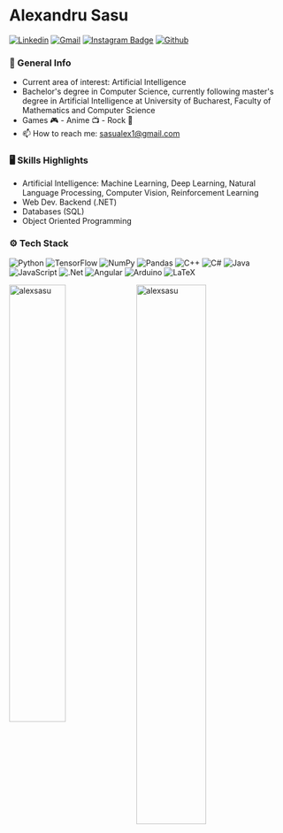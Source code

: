<!--
**alexsasu/alexsasu** is a ✨ _special_ ✨ repository because its `README.md` (this file) appears on your GitHub profile.

Here are some ideas to get you started:

- 🔭 I’m currently working on ...
- 🌱 I’m currently learning ...
- 👯 I’m looking to collaborate on ...
- 🤔 I’m looking for help with ...
- 💬 Ask me about ...
- 📫 How to reach me: ...
- 😄 Pronouns: ...
- ⚡ Fun fact: ...
-->

# Alexandru Sasu

<!-- [![Hits](https://hits.seeyoufarm.com/api/count/incr/badge.svg?url=https%3A%2F%2Fgithub.com%2Falexsasu%2Falexsasu&count_bg=%2379C83D&title_bg=%23555555&icon=&icon_color=%23E7E7E7&title=Profile+Views&edge_flat=false)](https://hits.seeyoufarm.com) -->
[![Linkedin](https://img.shields.io/badge/-LinkedIn-blue?style=flat&logo=Linkedin&logoColor=white)](https://www.linkedin.com/in/alexsasu/)
[![Gmail](https://img.shields.io/badge/-Gmail-c14438?style=flat&logo=Gmail&logoColor=white)](mailto:sasualex1@gmail.com)
[![Instagram Badge](https://img.shields.io/badge/-Instagram-purple?logo=instagram&logoColor=white&link=https://instagram.com/alex_sasu01/)](https://www.instagram.com/alex_sasu01)
[![Github](https://img.shields.io/github/followers/alexsasu?label=Follow&style=social)](https://github.com/alexsasu)

### 📃 General Info

- Current area of interest: Artificial Intelligence
- Bachelor's degree in Computer Science, currently following master's degree in Artificial Intelligence at University of Bucharest, Faculty of Mathematics and Computer Science
- Games 🎮 - Anime 📺 - Rock 🎵
- 📫 How to reach me: sasualex1@gmail.com

### 🖥 Skills Highlights

- Artificial Intelligence: Machine Learning, Deep Learning, Natural Language Processing, Computer Vision, Reinforcement Learning
- Web Dev. Backend (.NET)
- Databases (SQL)
- Object Oriented Programming

### ⚙ Tech Stack

![Python](https://img.shields.io/badge/python-3670A0?style=for-the-badge&logo=python&logoColor=ffdd54) ![TensorFlow](https://img.shields.io/badge/TensorFlow-%23FF6F00.svg?style=for-the-badge&logo=TensorFlow&logoColor=white) ![NumPy](https://img.shields.io/badge/numpy-%23013243.svg?style=for-the-badge&logo=numpy&logoColor=white) ![Pandas](https://img.shields.io/badge/pandas-%23150458.svg?style=for-the-badge&logo=pandas&logoColor=white) ![C++](https://img.shields.io/badge/c++-%2300599C.svg?style=for-the-badge&logo=c%2B%2B&logoColor=white) ![C#](https://img.shields.io/badge/c%23-%23239120.svg?style=for-the-badge&logo=csharp&logoColor=white) ![Java](https://img.shields.io/badge/java-%23ED8B00.svg?style=for-the-badge&logo=openjdk&logoColor=white) ![JavaScript](https://img.shields.io/badge/javascript-%23323330.svg?style=for-the-badge&logo=javascript&logoColor=%23F7DF1E) ![.Net](https://img.shields.io/badge/.NET-5C2D91?style=for-the-badge&logo=.net&logoColor=white) ![Angular](https://img.shields.io/badge/angular-%23DD0031.svg?style=for-the-badge&logo=angular&logoColor=white) ![Arduino](https://img.shields.io/badge/-Arduino-00979D?style=for-the-badge&logo=Arduino&logoColor=white) ![LaTeX](https://img.shields.io/badge/latex-%23008080.svg?style=for-the-badge&logo=latex&logoColor=white)

<div>
  <img width="45%" align="left" src="https://github-readme-stats.vercel.app/api/top-langs?username=alexsasu&show_icons=true&locale=en&layout=compact" alt="alexsasu" />
  <img width="50%"  src="https://github-readme-streak-stats.herokuapp.com/?user=alexsasu&" alt="alexsasu" />
</div>
